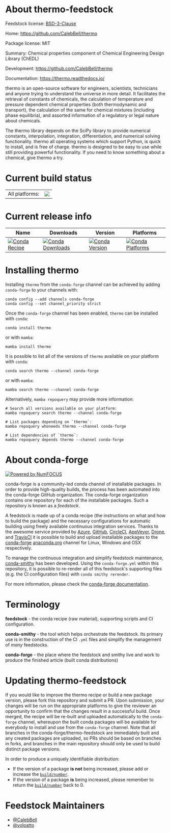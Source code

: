 About thermo-feedstock
======================

Feedstock license: [BSD-3-Clause](https://github.com/conda-forge/thermo-feedstock/blob/main/LICENSE.txt)

Home: https://github.com/CalebBell/thermo

Package license: MIT

Summary: Chemical properties component of Chemical Engineering Design Library (ChEDL)

Development: https://github.com/CalebBell/thermo

Documentation: https://thermo.readthedocs.io/

thermo is an open-source software for engineers, scientists, technicians and
anyone trying to understand the universe in more detail. It facilitates the
retrieval of constants of chemicals, the calculation of temperature and
pressure dependent chemical properties (both thermodynamic and transport),
the calculation of the same for chemical mixtures (including phase equilibria),
and assorted information of a regulatory or legal nature about chemicals.

The thermo library depends on the SciPy library to provide numerical
constants, interpolation, integration, differentiation, and numerical
solving functionality. thermo all operating systems which support Python, is
quick to install, and is free of charge. thermo is designed to be easy
to use while still providing powerful functionality. If you need to know
something about a chemical, give thermo a try.


Current build status
====================


<table><tr><td>All platforms:</td>
    <td>
      <a href="https://dev.azure.com/conda-forge/feedstock-builds/_build/latest?definitionId=6641&branchName=main">
        <img src="https://dev.azure.com/conda-forge/feedstock-builds/_apis/build/status/thermo-feedstock?branchName=main">
      </a>
    </td>
  </tr>
</table>

Current release info
====================

| Name | Downloads | Version | Platforms |
| --- | --- | --- | --- |
| [![Conda Recipe](https://img.shields.io/badge/recipe-thermo-green.svg)](https://anaconda.org/conda-forge/thermo) | [![Conda Downloads](https://img.shields.io/conda/dn/conda-forge/thermo.svg)](https://anaconda.org/conda-forge/thermo) | [![Conda Version](https://img.shields.io/conda/vn/conda-forge/thermo.svg)](https://anaconda.org/conda-forge/thermo) | [![Conda Platforms](https://img.shields.io/conda/pn/conda-forge/thermo.svg)](https://anaconda.org/conda-forge/thermo) |

Installing thermo
=================

Installing `thermo` from the `conda-forge` channel can be achieved by adding `conda-forge` to your channels with:

```
conda config --add channels conda-forge
conda config --set channel_priority strict
```

Once the `conda-forge` channel has been enabled, `thermo` can be installed with `conda`:

```
conda install thermo
```

or with `mamba`:

```
mamba install thermo
```

It is possible to list all of the versions of `thermo` available on your platform with `conda`:

```
conda search thermo --channel conda-forge
```

or with `mamba`:

```
mamba search thermo --channel conda-forge
```

Alternatively, `mamba repoquery` may provide more information:

```
# Search all versions available on your platform:
mamba repoquery search thermo --channel conda-forge

# List packages depending on `thermo`:
mamba repoquery whoneeds thermo --channel conda-forge

# List dependencies of `thermo`:
mamba repoquery depends thermo --channel conda-forge
```


About conda-forge
=================

[![Powered by
NumFOCUS](https://img.shields.io/badge/powered%20by-NumFOCUS-orange.svg?style=flat&colorA=E1523D&colorB=007D8A)](https://numfocus.org)

conda-forge is a community-led conda channel of installable packages.
In order to provide high-quality builds, the process has been automated into the
conda-forge GitHub organization. The conda-forge organization contains one repository
for each of the installable packages. Such a repository is known as a *feedstock*.

A feedstock is made up of a conda recipe (the instructions on what and how to build
the package) and the necessary configurations for automatic building using freely
available continuous integration services. Thanks to the awesome service provided by
[Azure](https://azure.microsoft.com/en-us/services/devops/), [GitHub](https://github.com/),
[CircleCI](https://circleci.com/), [AppVeyor](https://www.appveyor.com/),
[Drone](https://cloud.drone.io/welcome), and [TravisCI](https://travis-ci.com/)
it is possible to build and upload installable packages to the
[conda-forge](https://anaconda.org/conda-forge) [anaconda.org](https://anaconda.org/)
channel for Linux, Windows and OSX respectively.

To manage the continuous integration and simplify feedstock maintenance,
[conda-smithy](https://github.com/conda-forge/conda-smithy) has been developed.
Using the ``conda-forge.yml`` within this repository, it is possible to re-render all of
this feedstock's supporting files (e.g. the CI configuration files) with ``conda smithy rerender``.

For more information, please check the [conda-forge documentation](https://conda-forge.org/docs/).

Terminology
===========

**feedstock** - the conda recipe (raw material), supporting scripts and CI configuration.

**conda-smithy** - the tool which helps orchestrate the feedstock.
                   Its primary use is in the construction of the CI ``.yml`` files
                   and simplify the management of *many* feedstocks.

**conda-forge** - the place where the feedstock and smithy live and work to
                  produce the finished article (built conda distributions)


Updating thermo-feedstock
=========================

If you would like to improve the thermo recipe or build a new
package version, please fork this repository and submit a PR. Upon submission,
your changes will be run on the appropriate platforms to give the reviewer an
opportunity to confirm that the changes result in a successful build. Once
merged, the recipe will be re-built and uploaded automatically to the
`conda-forge` channel, whereupon the built conda packages will be available for
everybody to install and use from the `conda-forge` channel.
Note that all branches in the conda-forge/thermo-feedstock are
immediately built and any created packages are uploaded, so PRs should be based
on branches in forks, and branches in the main repository should only be used to
build distinct package versions.

In order to produce a uniquely identifiable distribution:
 * If the version of a package **is not** being increased, please add or increase
   the [``build/number``](https://docs.conda.io/projects/conda-build/en/latest/resources/define-metadata.html#build-number-and-string).
 * If the version of a package **is** being increased, please remember to return
   the [``build/number``](https://docs.conda.io/projects/conda-build/en/latest/resources/define-metadata.html#build-number-and-string)
   back to 0.

Feedstock Maintainers
=====================

* [@CalebBell](https://github.com/CalebBell/)
* [@volpatto](https://github.com/volpatto/)

